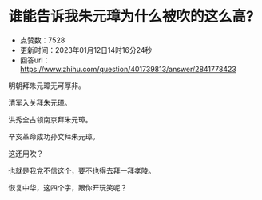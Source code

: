 # 谁能告诉我朱元璋为什么被吹的这么高?
- 点赞数：7528
- 更新时间：2023年01月12日14时16分24秒
- 回答url：https://www.zhihu.com/question/401739813/answer/2841778423
<body>
 <p data-pid="LprkggDp">明朝拜朱元璋无可厚非。</p>
 <p data-pid="fXrw419r">清军入关拜朱元璋。</p>
 <p data-pid="BPNJKfj8">洪秀全占领南京拜朱元璋。</p>
 <p data-pid="rClywScm">辛亥革命成功孙文拜朱元璋。</p>
 <p data-pid="waTVjrjQ">这还用吹？</p>
 <p data-pid="dgAIQWS_">也就是我党不信这个，要不也得去拜一拜孝陵。</p>
 <p data-pid="bxQrrIJp">恢复中华，这四个字，跟你开玩笑呢？</p>
</body>